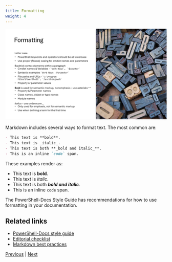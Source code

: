 ```yaml
---
title: Formatting
weight: 4
---
```


![Formatting][06]

Markdown includes several ways to format text. The most common are:

```markdown
- This text is **bold**.
- This text is _italic_.
- This text is both **_bold and italic_**.
- This is an inline `code` span.
```

These examples render as:

- This text is **bold**.
- This text is _italic_.
- This text is both **_bold and italic_**.
- This is an inline `code` span.

The PowerShell-Docs Style Guide has recommendations for how to use formatting in your documentation.

## Related links

- [PowerShell-Docs style guide][05]
- [Editorial checklist][03]
- [Markdown best practices][04]

[Previous][01] | [Next][02]

<!-- link references -->
[01]: ../slide3
[02]: ../slide5
[03]: https://learn.microsoft.com/powershell/scripting/community/contributing/editorial-checklist
[04]: https://learn.microsoft.com/powershell/scripting/community/contributing/general-markdown
[05]: https://learn.microsoft.com/powershell/scripting/community/contributing/powershell-style-guide
[06]: slide4.png
